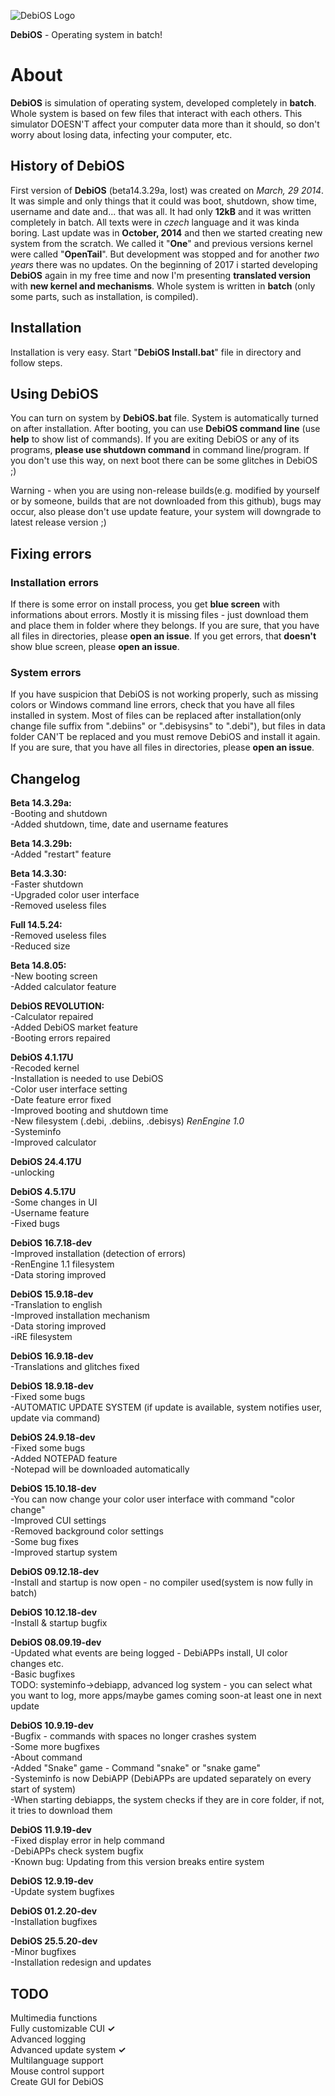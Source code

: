 ![DebiOS Logo](http://downloadings.sweb.cz/debioaslogo.png)

**DebiOS** - Operating system in batch!


# About
**DebiOS** is simulation of operating system, developed completely in **batch**. Whole system is based on few files that interact with each others. This simulator DOESN'T affect your computer data more than it should, so don't worry about losing data, infecting your computer, etc.

## History of DebiOS  
First version of **DebiOS** (beta14.3.29a, lost) was created on *March, 29 2014*. It was simple and only things that it could was boot, shutdown, show time, username and date and... that was all. It had only **12kB** and it was written completely in batch. All texts were in *czech* language and it was kinda boring. Last update was in **October, 2014** and then we started creating new system from the scratch. We called it "**One**" and previous versions kernel were called "**OpenTail**". But development was stopped and for another
*two years* there was no updates. On the beginning of 2017 i started developing **DebiOS** again in my free time and now I'm presenting
**translated version** with **new kernel and mechanisms**. Whole system is written in **batch** (only some parts, such as installation, is compiled).

## Installation

Installation is very easy. Start "**DebiOS Install.bat**" file in directory and follow steps.

## Using DebiOS

You can turn on system by **DebiOS.bat** file. System is automatically turned on after installation. After booting, you can use **DebiOS command line** (use **help** to show list of commands). If you are exiting DebiOS or any of its programs, **please use shutdown command** in command line/program. If you don't use this way, on next boot there can be some glitches in DebiOS ;)  

Warning - when you are using non-release builds(e.g. modified by yourself or by someone, builds that are not downloaded from this github), bugs may occur, also please don't use update feature, your system will downgrade to latest release version ;)  

## Fixing errors

### Installation errors  
If there is some error on install process, you get **blue screen** with informations about errors. Mostly it is missing files - just download them and place them in folder where they belongs. If you are sure, that you have all files in directories, please **open an issue**. If you get errors, that **doesn't** show blue screen, please **open an issue**.

### System errors  
If you have suspicion that DebiOS is not working properly, such as missing colors or Windows command line errors, check that you have all files installed in system. Most of files can be replaced after installation(only change file suffix from ".debiins" or ".debisysins" to ".debi"), but files in data folder CAN'T be replaced and you must remove DebiOS and install it again. If you are sure, that you have all files in directories, please **open an issue**.

## Changelog  

**Beta 14.3.29a:**   
-Booting and shutdown  
-Added shutdown, time, date and username features  

**Beta 14.3.29b:**   
-Added "restart" feature   

**Beta 14.3.30:**   
-Faster shutdown  
-Upgraded color user interface  
-Removed useless files  

**Full 14.5.24:**  
-Removed useless files  
-Reduced size  

**Beta 14.8.05:**  
-New booting screen  
-Added calculator feature  

**DebiOS REVOLUTION:**  
-Calculator repaired  
-Added DebiOS market feature  
-Booting errors repaired  

**DebiOS 4.1.17U**  
-Recoded kernel  
-Installation is needed to use DebiOS  
-Color user interface setting  
-Date feature error fixed  
-Improved booting and shutdown time  
-New filesystem (.debi, .debiins, .debisys) *RenEngine 1.0*  
-Systeminfo  
-Improved calculator  
  
**DebiOS 24.4.17U**  
-unlocking    
   
**DebiOS 4.5.17U**  
-Some changes in UI  
-Username feature  
-Fixed bugs  

**DebiOS 16.7.18-dev**  
-Improved installation (detection of errors)  
-RenEngine 1.1 filesystem  
-Data storing improved  

**DebiOS 15.9.18-dev**  
-Translation to english  
-Improved installation mechanism  
-Data storing improved  
-iRE filesystem  

**DebiOS 16.9.18-dev**  
-Translations and glitches fixed  

**DebiOS 18.9.18-dev**  
-Fixed some bugs   
-AUTOMATIC UPDATE SYSTEM (if update is available, system notifies user, update via command)   

**DebiOS 24.9.18-dev**  
-Fixed some bugs   
-Added NOTEPAD feature  
-Notepad will be downloaded automatically   

**DebiOS 15.10.18-dev**  
-You can now change your color user interface with command "color change"     
-Improved CUI settings  
-Removed background color settings  
-Some bug fixes  
-Improved startup system  

**DebiOS 09.12.18-dev**  
-Install and startup is now open - no compiler used(system is now fully in batch)    
  
**DebiOS 10.12.18-dev**  
-Install & startup bugfix  

**DebiOS 08.09.19-dev**  
-Updated what events are being logged - DebiAPPs install, UI color changes etc.   
-Basic bugfixes   
TODO: systeminfo->debiapp, advanced log system - you can select what you want to log, more apps/maybe games coming soon-at least one in next update  

**DebiOS 10.9.19-dev**  
-Bugfix - commands with spaces no longer crashes system   
-Some more bugfixes  
-About command  
-Added "Snake" game - Command "snake" or "snake game"  
-Systeminfo is now DebiAPP (DebiAPPs are updated separately on every start of system)  
-When starting debiapps, the system checks if they are in core folder, if not, it tries to download them  

**DebiOS 11.9.19-dev**  
-Fixed display error in help command  
-DebiAPPs check system bugfix  
-Known bug: Updating from this version breaks entire system  
  
**DebiOS 12.9.19-dev**   
-Update system bugfixes    
  
**DebiOS 01.2.20-dev**  
-Installation bugfixes   
  
**DebiOS 25.5.20-dev**  
-Minor bugfixes  
-Installation redesign and updates  
  
  
## TODO  

Multimedia functions  
Fully customizable CUI **✓**    
Advanced logging    
Advanced update system **✓**  
Multilanguage support  
Mouse control support  
Create GUI for DebiOS  
